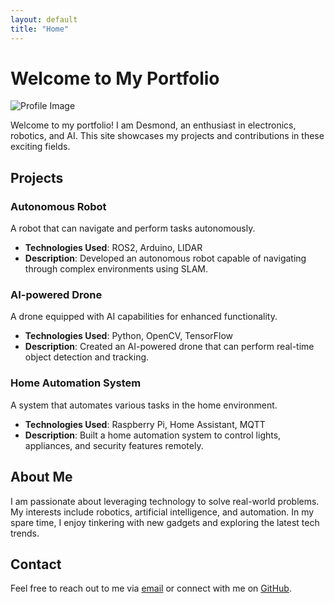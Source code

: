 ```yaml
---
layout: default
title: "Home"
---
```


# Welcome to My Portfolio

![Profile Image](https://encrypted-tbn0.gstatic.com/images?q=tbn:ANd9GcQjuWjlj6CwEyvxhr4pRuh4Eo66cDb_nGW1kLRK6-8Stw&s)  <!-- Add your profile image here -->

Welcome to my portfolio! I am Desmond, an enthusiast in electronics, robotics, and AI. This site showcases my projects and contributions in these exciting fields.

## Projects

### Autonomous Robot
A robot that can navigate and perform tasks autonomously.

- **Technologies Used**: ROS2, Arduino, LIDAR
- **Description**: Developed an autonomous robot capable of navigating through complex environments using SLAM.

### AI-powered Drone
A drone equipped with AI capabilities for enhanced functionality.

- **Technologies Used**: Python, OpenCV, TensorFlow
- **Description**: Created an AI-powered drone that can perform real-time object detection and tracking.

### Home Automation System
A system that automates various tasks in the home environment.

- **Technologies Used**: Raspberry Pi, Home Assistant, MQTT
- **Description**: Built a home automation system to control lights, appliances, and security features remotely.

## About Me

I am passionate about leveraging technology to solve real-world problems. My interests include robotics, artificial intelligence, and automation. In my spare time, I enjoy tinkering with new gadgets and exploring the latest tech trends.

## Contact

Feel free to reach out to me via [email](mailto:desmond_ttm@hotmail.com) or connect with me on [GitHub](https://github.com/desmondttm123).

